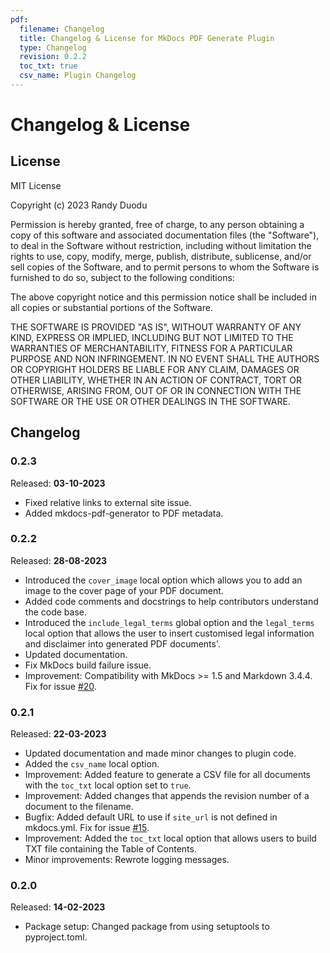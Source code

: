 ```yaml
---
pdf:
  filename: Changelog
  title: Changelog & License for MkDocs PDF Generate Plugin
  type: Changelog
  revision: 0.2.2   
  toc_txt: true
  csv_name: Plugin Changelog
---
```


# Changelog & License

## License

MIT License

Copyright (c) 2023 Randy Duodu

Permission is hereby granted, free of charge, to any person obtaining a copy
of this software and associated documentation files (the "Software"), to deal
in the Software without restriction, including without limitation the rights
to use, copy, modify, merge, publish, distribute, sublicense, and/or sell
copies of the Software, and to permit persons to whom the Software is
furnished to do so, subject to the following conditions:

The above copyright notice and this permission notice shall be included in all
copies or substantial portions of the Software.

THE SOFTWARE IS PROVIDED "AS IS", WITHOUT WARRANTY OF ANY KIND, EXPRESS OR
IMPLIED, INCLUDING BUT NOT LIMITED TO THE WARRANTIES OF MERCHANTABILITY,
FITNESS FOR A PARTICULAR PURPOSE AND NON INFRINGEMENT. IN NO EVENT SHALL THE
AUTHORS OR COPYRIGHT HOLDERS BE LIABLE FOR ANY CLAIM, DAMAGES OR OTHER
LIABILITY, WHETHER IN AN ACTION OF CONTRACT, TORT OR OTHERWISE, ARISING FROM,
OUT OF OR IN CONNECTION WITH THE SOFTWARE OR THE USE OR OTHER DEALINGS IN THE
SOFTWARE.

## Changelog

### 0.2.3

Released: **03-10-2023**

* Fixed relative links to external site issue.
* Added mkdocs-pdf-generator to PDF metadata.

### 0.2.2

Released: **28-08-2023**

* Introduced the `cover_image` local option which allows you to add an image to the cover page of your PDF document.
* Added code comments and docstrings to help contributors understand the code base.
* Introduced the `include_legal_terms` global option and the `legal_terms` local option that allows the user to insert customised legal information and disclaimer into generated PDF documents'.
* Updated documentation.
* Fix MkDocs build failure issue.
* Improvement: Compatibility with MkDocs >= 1.5 and Markdown 3.4.4. Fix for issue [#20](https://github.com/iSOLveIT/mkdocs-pdf-generate/issues/20).

### 0.2.1

Released: **22-03-2023**

* Updated documentation and made minor changes to plugin code.
* Added the `csv_name` local option.
* Improvement: Added feature to generate a CSV file for all documents with the `toc_txt` local option set to `true`.
* Improvement: Added changes that appends the revision number of a document to the filename.
* Bugfix: Added default URL to use if `site_url` is not defined in mkdocs.yml. Fix for issue [#15](https://github.com/iSOLveIT/mkdocs-pdf-generate/issues/15).
* Improvement: Added the `toc_txt` local option that allows users to build TXT file containing the Table of Contents.
* Minor improvements: Rewrote logging messages.

### 0.2.0

Released: **14-02-2023**

* Package setup: Changed package from using setuptools to pyproject.toml.

